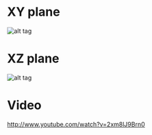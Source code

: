 XY plane
========
![alt tag](https://raw.github.com/arve0/TFY4240-Semester-project/master/results/xy-z_plus.png)


XZ plane
========
![alt tag](https://raw.github.com/arve0/TFY4240-Semester-project/master/results/xz-y_plus.png)


Video
=====
http://www.youtube.com/watch?v=2xm8lJ9Brn0
